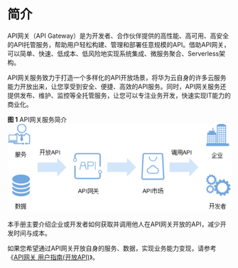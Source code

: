 # 简介<a name="ZH-CN_TOPIC_0080101651"></a>

API网关（API Gateway）是为开发者、合作伙伴提供的高性能、高可用、高安全的API托管服务，帮助用户轻松构建、管理和部署任意规模的API。借助API网关，可以简单、快速、低成本、低风险地实现系统集成、微服务聚合、Serverless架构。

API网关服务致力于打造一个多样化的API开放场景，将华为云自身的许多云服务能力开放出来，让您享受到安全、便捷、高效的API服务。同时，API网关服务还提供发布、维护、监控等全托管服务，让您可以专注业务开发，快速实现IT能力的商业化。

**图 1**  API网关服务简介<a name="fig877711133212"></a>  
![](figures/API网关服务简介.png "API网关服务简介")

本手册主要介绍企业或开发者如何获取并调用他人在API网关开放的API，减少开发时间与成本。

如果您希望通过API网关开放自身的服务、数据，实现业务能力变现，请参考《[API网关 用户指南\(开放API\)](https://support.huaweicloud.com/usermanual-apig/zh-cn_topic_0080101651.html)》。

